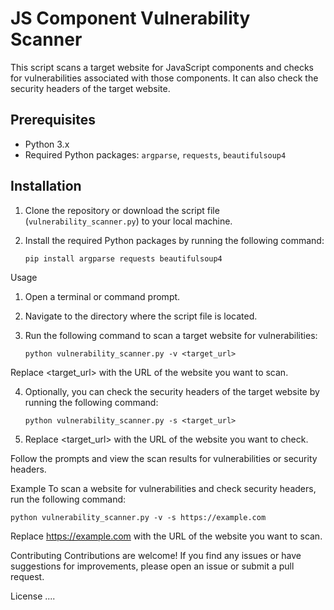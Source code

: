 # JS Component Vulnerability Scanner

This script scans a target website for JavaScript components and checks for vulnerabilities associated with those components. It can also check the security headers of the target website.

## Prerequisites

- Python 3.x
- Required Python packages: `argparse`, `requests`, `beautifulsoup4`

## Installation

1. Clone the repository or download the script file (`vulnerability_scanner.py`) to your local machine.

2. Install the required Python packages by running the following command:

   ```shell
   pip install argparse requests beautifulsoup4

Usage
1. Open a terminal or command prompt.

2. Navigate to the directory where the script file is located.

3. Run the following command to scan a target website for vulnerabilities:
   ```shell
   python vulnerability_scanner.py -v <target_url>
   ```
 Replace <target_url> with the URL of the website you want to scan.
 
4. Optionally, you can check the security headers of the target website by running the following command:
   ```shell
   python vulnerability_scanner.py -s <target_url>
   ```
5. Replace <target_url> with the URL of the website you want to check.

Follow the prompts and view the scan results for vulnerabilities or security headers.


Example
To scan a website for vulnerabilities and check security headers, run the following command:
   ```shell
   python vulnerability_scanner.py -v -s https://example.com
   ```
 Replace https://example.com with the URL of the website you want to scan.

Contributing
Contributions are welcome! If you find any issues or have suggestions for improvements, please open an issue or submit a pull request.

License
....
